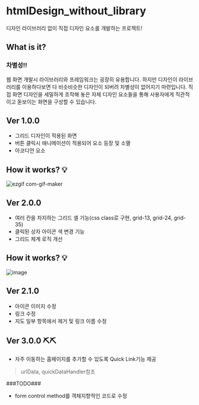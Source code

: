 # htmlDesign_without_library
디자인 라이브러리 없이 직접 디자인 요소를 개발하는 프로젝트!

## What is it?
### 차별성‼
웹 화면 개발시 라이브러리와 프레임워크는 굉장히 유용합니다. 
하지만 디자인이 라이브러리를 이용하다보면 다 비슷비슷한 디자인이 되버려 차별성이 없어지기 마련입니다. 
직접 화면 디자인을 세밀하게 조작해 놓은 자체 디자인 요소들을 통해 사용자에게 직관적이고 돋보이는 화면을 구성할 수 있습니다.

## Ver 1.0.0
- 그리드 디자인이 적용된 화면
- 버튼 클릭시 애니메이션이 적용되어 요소 등장 및 소멸
- 아코디언 요소

## How it works? 💡
![ezgif com-gif-maker](https://user-images.githubusercontent.com/63538097/209511449-fc25da47-f348-4e71-b895-e4376993ecc9.gif)

## Ver 2.0.0
- 여러 칸을 차지하는 그리드 셀 기능(css class로 구현, grid-13, grid-24, grid-35)
- 클릭된 상자 아이콘 색 변경 기능
- 그리드 체계 로직 개선

## How it works? 💡
![image](https://user-images.githubusercontent.com/63538097/214217315-bde38295-65df-4732-825f-7d4d3f84c878.png)

## Ver 2.1.0
- 아이콘 이미지 수정
- 링크 수정
- 지도 일부 항목에서 제거 및 링크 이름 수정

## Ver 3.0.0 ⛏️⛏️
- 자주 이동하는 홈페이지를 추가할 수 있도록 Quick Link기능 제공
> urlData, quickDataHandler참조

###TODO### 
- form control method를 객체지향적인 코드로 수정
